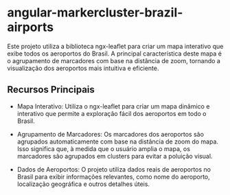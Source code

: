 
# angular-markercluster-brazil-airports

Este projeto utiliza a biblioteca ngx-leaflet para criar um mapa interativo que exibe todos os aeroportos do Brasil. A principal característica deste mapa é o agrupamento de marcadores com base na distância de zoom, tornando a visualização dos aeroportos mais intuitiva e eficiente.


## Recursos Principais

- Mapa Interativo: Utiliza o ngx-leaflet para criar um mapa dinâmico e interativo que permite a exploração fácil dos aeroportos em todo o Brasil.

- Agrupamento de Marcadores: Os marcadores dos aeroportos são agrupados automaticamente com base na distância de zoom do mapa. Isso significa que, à medida que o usuário amplia o mapa, os marcadores são agrupados em clusters para evitar a poluição visual.

- Dados de Aeroportos: O projeto utiliza dados reais de aeroportos no Brasil para exibir informações relevantes, como nome do aeroporto, localização geográfica e outros detalhes úteis.

